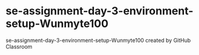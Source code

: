 # se-assignment-day-3-environment-setup-Wunmyte100
se-assignment-day-3-environment-setup-Wunmyte100 created by GitHub Classroom
